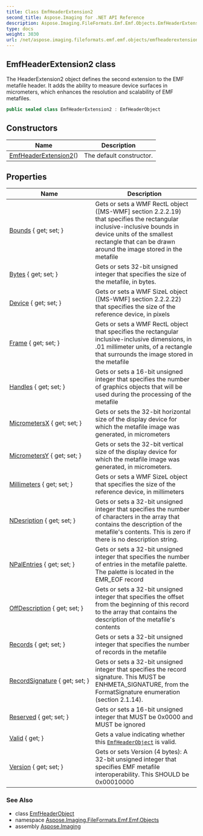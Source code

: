 ```yaml
---
title: Class EmfHeaderExtension2
second_title: Aspose.Imaging for .NET API Reference
description: Aspose.Imaging.FileFormats.Emf.Emf.Objects.EmfHeaderExtension2 class. The HeaderExtension2 object defines the second extension to the EMF metafile header. It adds the ability to measure device surfaces in micrometers which enhances the resolution and scalability of EMF metafiles
type: docs
weight: 3030
url: /net/aspose.imaging.fileformats.emf.emf.objects/emfheaderextension2/
---
```

## EmfHeaderExtension2 class

The HeaderExtension2 object defines the second extension to the EMF metafile header. It adds the ability to measure device surfaces in micrometers, which enhances the resolution and scalability of EMF metafiles.

```csharp
public sealed class EmfHeaderExtension2 : EmfHeaderObject
```

## Constructors

| Name | Description |
| --- | --- |
| [EmfHeaderExtension2](emfheaderextension2/)() | The default constructor. |

## Properties

| Name | Description |
| --- | --- |
| [Bounds](../../aspose.imaging.fileformats.emf.emf.objects/emfheaderobject/bounds/) { get; set; } | Gets or sets a WMF RectL object ([MS-WMF] section 2.2.2.19) that specifies the rectangular inclusive-inclusive bounds in device units of the smallest rectangle that can be drawn around the image stored in the metafile |
| [Bytes](../../aspose.imaging.fileformats.emf.emf.objects/emfheaderobject/bytes/) { get; set; } | Gets or sets 32-bit unsigned integer that specifies the size of the metafile, in bytes. |
| [Device](../../aspose.imaging.fileformats.emf.emf.objects/emfheaderobject/device/) { get; set; } | Gets or sets a WMF SizeL object ([MS-WMF] section 2.2.2.22) that specifies the size of the reference device, in pixels |
| [Frame](../../aspose.imaging.fileformats.emf.emf.objects/emfheaderobject/frame/) { get; set; } | Gets or sets a WMF RectL object that specifies the rectangular inclusive-inclusive dimensions, in .01 millimeter units, of a rectangle that surrounds the image stored in the metafile |
| [Handles](../../aspose.imaging.fileformats.emf.emf.objects/emfheaderobject/handles/) { get; set; } | Gets or sets a 16-bit unsigned integer that specifies the number of graphics objects that will be used during the processing of the metafile |
| [MicrometersX](../../aspose.imaging.fileformats.emf.emf.objects/emfheaderextension2/micrometersx/) { get; set; } | Gets or sets the 32-bit horizontal size of the display device for which the metafile image was generated, in micrometers |
| [MicrometersY](../../aspose.imaging.fileformats.emf.emf.objects/emfheaderextension2/micrometersy/) { get; set; } | Gets or sets the 32-bit vertical size of the display device for which the metafile image was generated, in micrometers. |
| [Millimeters](../../aspose.imaging.fileformats.emf.emf.objects/emfheaderobject/millimeters/) { get; set; } | Gets or sets a WMF SizeL object that specifies the size of the reference device, in millimeters |
| [NDesription](../../aspose.imaging.fileformats.emf.emf.objects/emfheaderobject/ndesription/) { get; set; } | Gets or sets a 32-bit unsigned integer that specifies the number of characters in the array that contains the description of the metafile's contents. This is zero if there is no description string. |
| [NPalEntries](../../aspose.imaging.fileformats.emf.emf.objects/emfheaderobject/npalentries/) { get; set; } | Gets or sets a 32-bit unsigned integer that specifies the number of entries in the metafile palette. The palette is located in the EMR_EOF record |
| [OffDescription](../../aspose.imaging.fileformats.emf.emf.objects/emfheaderobject/offdescription/) { get; set; } | Gets or sets a 32-bit unsigned integer that specifies the offset from the beginning of this record to the array that contains the description of the metafile's contents |
| [Records](../../aspose.imaging.fileformats.emf.emf.objects/emfheaderobject/records/) { get; set; } | Gets or sets a 32-bit unsigned integer that specifies the number of records in the metafile |
| [RecordSignature](../../aspose.imaging.fileformats.emf.emf.objects/emfheaderobject/recordsignature/) { get; set; } | Gets or sets a 32-bit unsigned integer that specifies the record signature. This MUST be ENHMETA_SIGNATURE, from the FormatSignature enumeration (section 2.1.14). |
| [Reserved](../../aspose.imaging.fileformats.emf.emf.objects/emfheaderobject/reserved/) { get; set; } | Gets or sets a 16-bit unsigned integer that MUST be 0x0000 and MUST be ignored |
| [Valid](../../aspose.imaging.fileformats.emf.emf.objects/emfheaderobject/valid/) { get; } | Gets a value indicating whether this [`EmfHeaderObject`](../emfheaderobject/) is valid. |
| [Version](../../aspose.imaging.fileformats.emf.emf.objects/emfheaderobject/version/) { get; set; } | Gets or sets Version (4 bytes): A 32-bit unsigned integer that specifies EMF metafile interoperability. This SHOULD be 0x00010000 |

### See Also

* class [EmfHeaderObject](../emfheaderobject/)
* namespace [Aspose.Imaging.FileFormats.Emf.Emf.Objects](../../aspose.imaging.fileformats.emf.emf.objects/)
* assembly [Aspose.Imaging](../../)


